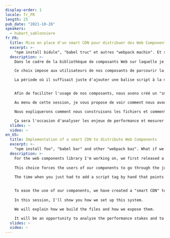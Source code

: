 ```yaml
---
display-order: 1
locale: fr_FR
length: 25
pub_date: "2021-10-26"
speakers:
  - hubert_sablonniere
fr_FR:
  title: Mise en place d'un smart CDN pour distribuer des Web Components
  excerpt: >-
    "npm install bidule", "babel truc" et autres "webpack machin". Et si on essayait autre chose ?
  description: >-
    Dans le cadre de la bibliothèque de composants Web sur laquelle je travaille, nous avons d'abord publié un paquet sur npm.

    Ce choix impose aux utilisateurs de nos composants de parcourir la jungle des outils basés sur Node.js, avec ses "npm install bidule", ses "babel truc" et autres "webpack machin".

    La période où il suffisait juste d'ajouter une balise script à la main qui pointe vers un CDN est loin derrière nous.


    Afin de faciliter l'usage de nos composants, nous avons créé un "smart CDN" pour exposer nos composants.

    Au menu de cette session, je vous propose de voir comment nous avons mis en place ce système.

    Nous expliquerons comment nous construisons les fichiers et comment nous les exposons.

    Ça sera l'occasion d'analyser les enjeux de performance et mesurer concrètement les impacts de différentes techniques d'optimisation.
  slides: ~
  video: ~
en_US:
  title: Implementation of a smart CDN to distribute Web Components
  excerpt: >-
    "npm install foo", "babel bar" and other "webpack baz". What if we tried something else?
  description: >-
    For the web components library I'm working on, we first released a package on npm.
    
    This choice forces the users of our components to go through the jungle of Node.js-based tools, with its "npm install thingy", its "babel thingy" and other "webpack thingy".
    
    The time when you just had to add a script tag by hand that points to a CDN is long gone.


    To ease the use of our components, we have created a "smart CDN" to expose our components.
    
    In this session, I'll show you how we set up this system.

    We will explain how we build the files and how we expose them.

    It will be an opportunity to analyze the performance stakes and to measure concretely the impacts of different optimization techniques.
  slides: ~
  video: ~
---
```

